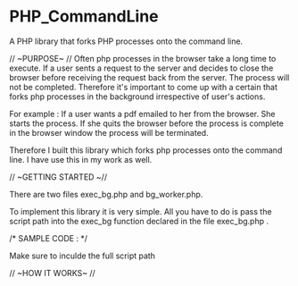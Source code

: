 # PHP_CommandLine

A PHP library that forks PHP processes onto the command line.

// ~PURPOSE~ //
Often php processes in the browser take a long time to execute. If a user sents a request to the server and decides to close the browser before receiving the request back from the server. The process will not be completed. Therefore it's important to come up with a certain that forks php processes in the background irrespective of user's actions. 

For example :
If a user wants a pdf emailed to her from the browser. She starts the process. If she quits the browser before the process is complete in the browser window the process will be terminated. 

Therefore I built this library which forks php processes onto the command line. I have use this in my work as well.


// ~GETTING STARTED ~//

There are two files exec_bg.php and bg_worker.php.

To implement this library it is very simple. All you have to do is pass the script path into the exec_bg function declared in the file exec_bg.php .

  /* SAMPLE CODE :
    <?php
      /*Temporary file that sets the php processes to command line*/
      $docRoot = "/home/www/ssl";	
      include_once($docRoot . '/oiscweb/lib/exec_bg/exec_bg.php');
      $script = $docRoot . "/oiscweb/projects/products/seed/exportquery.php";
      exec_bg($script);
    ?>
*/

Make sure to inculde the full script path


// ~HOW IT WORKS~ //
